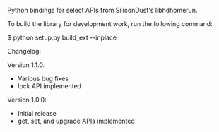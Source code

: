 Python bindings for select APIs from SiliconDust's libhdhomerun.

To build the library for development work, run the following command:

$ python setup.py build_ext --inplace

Changelog:

Version 1.1.0:
- Various bug fixes
- lock API implemented

Version 1.0.0:
- Initial release
- get, set, and upgrade APIs implemented

